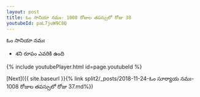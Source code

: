 ```yaml
---
layout: post
title: ఓం సానియా నమః- 1008 రోజుల తపస్సులో రోజు 38
youtubeId: paL7juW9C8Q
---
```

 
 
 ఓం సానియా నమః  
 
 -  శని రూపం ఎవరికి ఉంది 
 
  
 
  
 
 
 
 
 
 


{% include youtubePlayer.html id=page.youtubeId %}
 
[Next]({{ site.baseurl }}{% link  split2/_posts/2018-11-24-ఓం సూర్యాయ నమః- 1008 రోజుల తపస్సులో రోజు 37.md%})
 

